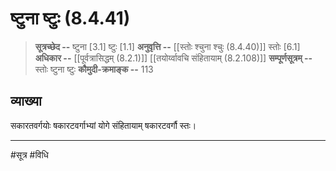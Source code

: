 # ष्टुना ष्टुः (8.4.41)
> **सूत्रच्छेद --** ष्टुना [3.1] ष्टुः [1.1]
> **अनुवृत्ति --** [[स्तोः श्चुना श्चुः (8.4.40)]] स्तोः [6.1]
> **अधिकार --** [[पूर्वत्रासिद्धम् (8.2.1)]] [[तयोर्य्वावचि संहितायाम्  (8.2.108)]]
> **सम्पूर्णसूत्रम् --** स्तोः ष्टुना ष्टुः
> **कौमुदी-क्रमाङ्क --** 113

## व्याख्या

सकारतवर्गयोः षकारटवर्गाभ्यां योगे संहितायाम् षकारटवर्गौ स्तः।

---
#सूत्र #विधि 